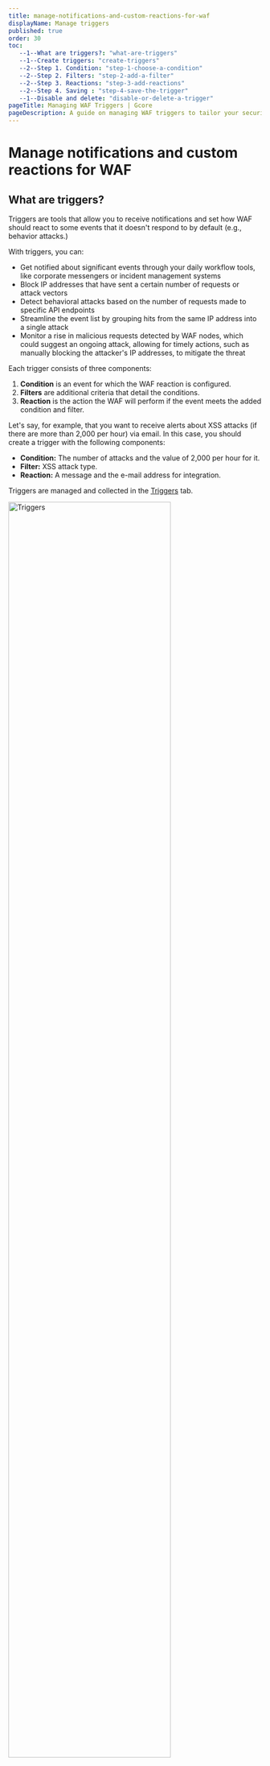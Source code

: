 ```yaml
---
title: manage-notifications-and-custom-reactions-for-waf
displayName: Manage triggers
published: true
order: 30
toc:
   --1--What are triggers?: "what-are-triggers"
   --1--Create triggers: "create-triggers"
   --2--Step 1. Сondition: "step-1-choose-a-condition"
   --2--Step 2. Filters: "step-2-add-a-filter"
   --2--Step 3. Reactions: "step-3-add-reactions"
   --2--Step 4. Saving : "step-4-save-the-trigger"
   --1--Disable and delete: "disable-or-delete-a-trigger"
pageTitle: Managing WAF Triggers | Gcore
pageDescription: A guide on managing WAF triggers to tailor your security alerts and responses with condition, filter, and reaction options.
---
```

# Manage notifications and custom reactions for WAF
  
## What are triggers?

Triggers are tools that allow you to receive notifications and set how WAF should react to some events that it doesn't respond to by default (e.g., behavior attacks.)

With triggers, you can:

- Get notified about significant events through your daily workflow tools, like corporate messengers or incident management systems
- Block IP addresses that have sent a certain number of requests or attack vectors
- Detect behavioral attacks based on the number of requests made to specific API endpoints
- Streamline the event list by grouping hits from the same IP address into a single attack
- Monitor a rise in malicious requests detected by WAF nodes, which could suggest an ongoing attack, allowing for timely actions, such as manually blocking the attacker's IP addresses, to mitigate the threat

Each trigger consists of three components:

1.  **Condition** is an event for which the WAF reaction is configured.
2.  **Filters** are additional criteria that detail the conditions.
3.  **Reaction** is the action the WAF will perform if the event meets the added condition and filter.

Let's say, for example, that you want to receive alerts about XSS attacks (if there are more than 2,000 per hour) via email. In this case, you should create a trigger with the following components:

*   **Condition:** The number of attacks and the value of 2,000 per hour for it.
*   **Filter:** XSS attack type.
*   **Reaction:** A message and the e-mail address for integration.

Triggers are managed and collected in the <a href="https://web-protect.gcore.com/waf/triggers/list" target="_blank">Triggers</a> tab.

<img src="https://assets.gcore.pro/docs/web-security/manage-waf/manage-notifications-and-custom-reactions-for-waf/triggers-waf-10.png" alt="Triggers" width="80%">

## Create triggers

1. Click **Create trigger**.
2. Choose conditions.
3. Add filters.
4. Add reactions.
5. Save the trigger.

Now let's explore how steps 2-5 work.

### Step 2. Choose a condition

A condition refers to a system event that you would like to be alerted about. The following conditions are available for notification:

- **Brute force:** Brute force attacks include brute-forcing passwords, session IDs, and account data spoofing. Signs of brute forcing include sending many requests to the same endpoint during the defined time interval.
- **Forced browsing:** Forced browsing is a behavioral attack in which an attacker tries to find directories and files with information about an application's configuration and components. Signs of forced browsing include sending many requests to different endpoints, to which the application responds with a 404 code.
- **BOLA:** BOLA (broken object-level authorization) is a behavioral attack in which an attacker can retrieve or modify an application component by identity through an API, thus bypassing authorization. This attack exploits a vulnerability related to the lack of, or insufficient verification of, access rights.
- **Weak JWT:**
  Dash please add an explanation about Weak JWT on the line above
- **Number of attack vectors (malicious payloads):** A malicious payload is the part of a request that contains instructions about what actions should be performed in an attacked application. With a trigger, you can specify how many requests with payloads WAF should react to.
- **Number of attacks, hits, incidents:** With conditions 5–7, you'll set the number of attacks, hits, or incidents about which the WAF should send you an e-mail notification.
- **Denylisted IP:** Specify blocked IPs.
- **Changes in API inventory:**
  As above, please add a basic explanation
- **Hits from the same IP:** Using a condition, you can specify the threshold from which hits sent from the same IP should be grouped into a single attack in the <a href="https://web-protect.gcore.com/waf/events/incidents" target="_blank">Events</a> section.

<img src="https://assets.gcore.pro/docs/web-security/manage-waf/manage-notifications-and-custom-reactions-for-waf/triggers-waf-20.png" alt="Conditions WAF" width="80%">

Choose a condition and set the lower threshold for the reaction, if the setting is available.

### Step 3. Add a filter 

Filters are used for condition detailing. For example, you can set up reactions to attacks of certain types, such as brute-force attacks and SQL injections.

The following filters are available:

- **URI (only for Brute force, Forced browsing, and BOLA)** is the endpoint to which the requests were sent.
- **Type** is the type of attack in the request or the application vulnerability where an exploit attempt occurred.
- **Application** is the application that received the request or in which the request was found.
- **IP** is the IP address from which the request was sent.
- **Domain** is the domain of the application to which the request was sent or where the incident was found.
- **Response status** is the code with which the application responded to the request.
- **Target** is part of the application ('Database', 'Server', or 'Client') that was attacked or in which part of the application the vulnerability was found.

Choose one or more filters and set values for them.


<img src="https://assets.gcore.pro/docs/web-security/manage-waf/manage-notifications-and-custom-reactions-for-waf/triggers-waf-30.png" alt="Type filter WAF" width="80%">

### Step 4. Add reactions

The reaction determines what WAF should do if a request fits the condition and filters (if they were set). The set of available reactions also depends on the selected condition.

We list all available reactions below.

- Mark the requests as brute-force or forced browsing attacks. Requests will be marked as attacks in the events list but will not be blocked. To block requests, you can add an additional reaction: denylist IP address.
- Mark the requests as BOLA attacks. Requests will be marked as attacks in the events list but will not be blocked. To block requests, you can add an additional reaction: denylist IP address.
- Record the JWT vulnerability.
- Add IP to the denylist.
- Add IP to the graylist.
- Send a notification to the SIEM system or Webhook URL configured in the (should be preconfigured by technical support).
- Send a notification to the messenger (should be preconfigured by technical support).
  Dash plz check lines 107 and 108 endings in brackets, looks weird and maybe needs fixing.

Select one or more reactions. The reactions applicable to the condition are found under the **Number of attacks** section:

<img src="https://assets.gcore.pro/docs/web-security/manage-waf/manage-notifications-and-custom-reactions-for-waf/triggers-waf-40.png" alt="Add a reaction WAF" width="80%">

### Step 5. Save the trigger

1\. Click **Create** in the trigger creation modal dialog.

2\. Specify the trigger's name and description (if required) and click **Done**.

## Disable or delete a trigger

Go to the <a href="https://web-protect.gcore.com/waf/triggers/list" target="_blank">Triggers</a> tab, click the three dots next to the trigger you want to disable or delete, click the relevant option, and confirm the action when prompted.

<img src="https://assets.gcore.pro/docs/web-security/manage-waf/manage-notifications-and-custom-reactions-for-waf/10592589376529.png" alt="Disable or delete a trigger" width="80%">

**Note:**
- If you disable a trigger, reactions for the trigger will be stopped until the trigger is enabled again. The disabled triggers are displayed in the list. To re-enable, use the **Enable** option.
- If you delete a trigger, it'll be permanently stopped and removed from the general list forever.
